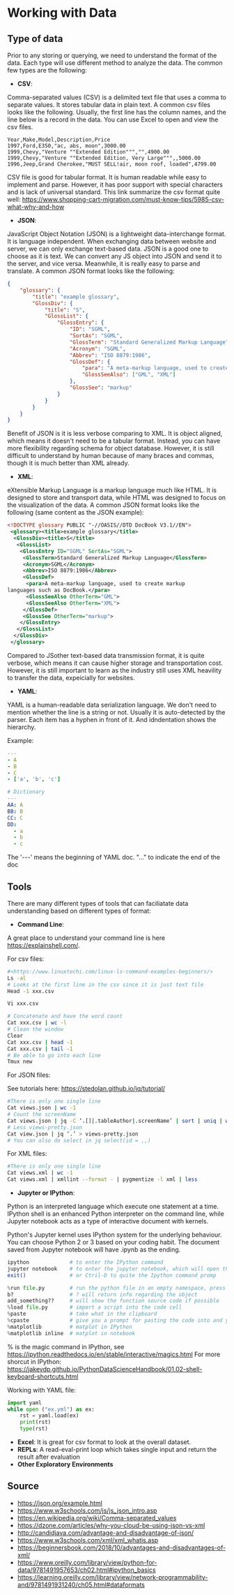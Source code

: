 # Working with Data

## Type of data 
Prior to any storing or querying, we need to understand the format of the data. Each type will use different method to analyze the data. The common few types are the following:

* **CSV**:

Comma-separated values (CSV) is a delimited text file that uses a comma to separate values. It stores tabular data in plain text. A common csv files looks like the following. Usually, the first line has the column names, and the line below is a record in the data. You can use Excel to open and view the csv files.  

```csv
Year,Make,Model,Description,Price
1997,Ford,E350,"ac, abs, moon",3000.00
1999,Chevy,"Venture ""Extended Edition""","",4900.00
1999,Chevy,"Venture ""Extended Edition, Very Large""",,5000.00
1996,Jeep,Grand Cherokee,"MUST SELL!air, moon roof, loaded",4799.00
```

CSV file is good for tabular format. It is human readable while easy to implement and parse. However, it has poor support with special characters and is lack of universal standard. This link summarize the csv format quite well: <https://www.shopping-cart-migration.com/must-know-tips/5985-csv-what-why-and-how>

* **JSON**:

JavaScript Object Notation (JSON) is a lightweight data-interchange format. It is language independent. When exchanging data between website and server, we can only exchange text-based data. JSON is a good one to choose as it is text. We can convert any JS object into JSON and send it to the server, and vice versa. Meanwhile, it is really easy to parse and translate. A common JSON format looks like the following:

```JSON
{
    "glossary": {
        "title": "example glossary",
		"GlossDiv": {
            "title": "S",
			"GlossList": {
                "GlossEntry": {
                    "ID": "SGML",
					"SortAs": "SGML",
					"GlossTerm": "Standard Generalized Markup Language",
					"Acronym": "SGML",
					"Abbrev": "ISO 8879:1986",
					"GlossDef": {
                        "para": "A meta-markup language, used to create markup languages such as DocBook.",
						"GlossSeeAlso": ["GML", "XML"]
                    },
					"GlossSee": "markup"
                }
            }
        }
    }
}
```

Benefit of JSON is it is less verbose comparing to XML. It is object aligned, which means it doesn't need to be a tabular format. Instead, you can have more flexibility regarding schema for object database. However, it is still difficult to understand by human because of many braces and commas, though it is much better than XML already.

* **XML**:

eXtensible Markup Language is a markup language much like HTML. It is designed to store and transport data, while HTML was designed to focus on the visualization of the data. A common JSON format looks like the following (same content as the JSON example):

```XML
<!DOCTYPE glossary PUBLIC "-//OASIS//DTD DocBook V3.1//EN">
 <glossary><title>example glossary</title>
  <GlossDiv><title>S</title>
   <GlossList>
    <GlossEntry ID="SGML" SortAs="SGML">
     <GlossTerm>Standard Generalized Markup Language</GlossTerm>
     <Acronym>SGML</Acronym>
     <Abbrev>ISO 8879:1986</Abbrev>
     <GlossDef>
      <para>A meta-markup language, used to create markup
languages such as DocBook.</para>
      <GlossSeeAlso OtherTerm="GML">
      <GlossSeeAlso OtherTerm="XML">
     </GlossDef>
     <GlossSee OtherTerm="markup">
    </GlossEntry>
   </GlossList>
  </GlossDiv>
 </glossary>
```

Compared to JSother text-based data transmission format, it is quite verbose, which means it can cause higher storage and transportation cost. However, it is still important to learn as the industry still uses XML heavility to transfer the data, expeicially for websites.

* **YAML**:

YAML is a human-readable data serialization language. We don't need to mention whether the line is a string or not. Usually it is auto-detected by the parser. Each item has a hyphen in front of it. And idndentation shows the hierarchy.

Example:

```YAML
---
- A
- B
- C
- ['a', 'b', 'c']

# Dictionary
---
AA: A
BB: B
CC: C
DD:
  - a
  - b
  - c
```

The '---' means the beginning of YAML doc. "..." to indicate the end of the doc

## Tools

There are many different types of tools that can faciliatate data understanding based on different types of format:

* **Command Line**:

A great place to understand your command line is here <https://explainshell.com/>.

For csv files:

```bash
#<https://www.linuxtechi.com/linux-ls-command-examples-beginners/>
Ls -al
# Looks at the first line in the csv since it is just text file
Head -1 xxx.csv

Vi xxx.csv

# Concatenate and have the word count
Cat xxx.csv | wc -l
# Clean the window
Clear
Cat xxx.csv | head -1
Cat xxx.csv | tail -1
# Be able to go into each line
Tmux new
```

For JSON files:

See tutorials here: <https://stedolan.github.io/jq/tutorial/>

```bash
#There is only one single line
Cat views.json | wc -1
# Count the screenName
Cat views.json | jq -C ‘.[]|.tableAuthor|.screenName’ | sort | uniq | wc -l
# Less views-pretty.json
Cat view.json | jq ‘.’ > views-pretty.json
# You can also do select in jq select(id = ,,)
```

For XML files:

```bash
#There is only one single line
Cat views.xml | wc -1
Cat views.xml | xmllint --format - | pygmentize -l xml | less
```

* **Jupyter or IPython**:

Python is an interpreted language which execute one statement at a time. IPython shell is an enhanced Python interpreter on the command line, while Jupyter notebook acts as a type of interactive document with kernels.

Python's Jupyter kernel uses IPython system for the underlying behaviour. You can choose Python 2 or 3 based on your coding habit. The document saved from Jupyter notebook will have .ipynb as the ending.

```bash
ipython             # to enter the IPython command
jupyter notebook    # to enter the jupyter notebook, which will open the browser usually at localhost 8888
exit()              # or Ctril-D to quite the Ipython command promp
```

```python
%run file.py        # run the python file in an empty namespace, press ctrl-C to interrupt
b?                  # ? will return info regarding the object
add_something??     # will show the function source code if possible
%load file.py       # import a script into the code cell
%paste              # take what in the clipboard
%cpaste             # give you a prompt for pasting the code into and you can paste as many as you want before your execution, leave with Ctrl-C
%matplotlib         # matplot in IPython
%matplotlib inline  # matplot in notebook
```

% is the magic command in IPython, see <https://ipython.readthedocs.io/en/stable/interactive/magics.html>
For more shorcut in IPython: <https://jakevdp.github.io/PythonDataScienceHandbook/01.02-shell-keyboard-shortcuts.html>

Working with YAML file:

```python
import yaml
while open ("ex.yml") as ex:
    rst = yaml.load(ex)
    print(rst)
    type(rst)
```

* **Excel**: It is great for csv format to look at the overall dataset.
* **REPLs**: A read-eval-print loop which takes single input and return the result after evaluation
* **Other Exploratory Environments**

## Source

* <https://json.org/example.html>
* <https://www.w3schools.com/js/js_json_intro.asp>
* <https://en.wikipedia.org/wiki/Comma-separated_values>
* <https://dzone.com/articles/why-you-cloud-be-using-json-vs-xml>
* <http://candidjava.com/advantage-and-disadvantage-of-json/>
* <https://www.w3schools.com/xml/xml_whatis.asp>
* <https://beginnersbook.com/2018/10/advantages-and-disadvantages-of-xml/>
* <https://www.oreilly.com/library/view/python-for-data/9781491957653/ch02.html#ipython_basics>
* <https://learning.oreilly.com/library/view/network-programmability-and/9781491931240/ch05.html#dataformats>